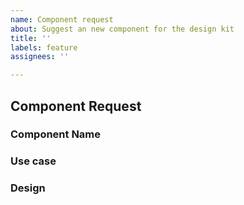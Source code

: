 ```yaml
---
name: Component request
about: Suggest an new component for the design kit
title: ''
labels: feature
assignees: ''

---
```


<!--
Before creating an component request, please search to see if someone has requested the component already. If there is an open request, please add a 👍.
-->

## Component Request

### Component Name

### Use case

### Design
<!-- Mockup of component and/or screenshots of similar components -->
